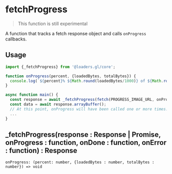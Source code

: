 # fetchProgress

> This function is still experimental

A function that tracks a fetch response object and calls `onProgress` callbacks.

## Usage

```js
import {_fetchProgress} from '@loaders.gl/core';

function onProgress(percent, {loadedBytes, totalBytes}) {
  console.log(`${percent}% ${Math.round(loadedBytes/1000)} of ${Math.round(totalBytes/1000)} Kbytes`);
}

async function main() {
  const response = await _fetchProgress(fetch(PROGRESS_IMAGE_URL, onProgress),
  const data = await response.arrayBuffer();
  // At this point, onProgress will have been called one or more times.
  ...
}
```

## _fetchProgress(response : Response | Promise, onProgress : function, onDone : function, onError : function) : Response

`onProgress: (percent: number, {loadedBytes : number, totalBytes : number}) => void`

